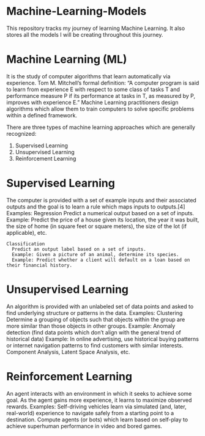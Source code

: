 # Machine-Learning-Models

This repository tracks my journey of learning Machine Learning. It also stores all the models I will be creating throughout this journey.

# Machine Learning (ML) 
It is the study of computer algorithms that learn automatically via experience.
Tom M. Mitchell’s formal definition:
“A computer program is said to learn from experience E with respect to some class of tasks T and performance measure P if its performance at tasks in T, as measured by P, improves with experience E.”
Machine Learning practitioners design algorithms which allow them to train computers to solve specific problems within a defined framework.

There are three types of machine learning approaches which are generally recognized:
  1. Supervised Learning
  2. Unsupervised Learning  
  3. Reinforcement Learning

# Supervised Learning
The computer is provided with a set of example inputs and their associated outputs and the goal is to learn a rule which maps inputs to outputs.[4]
  Examples: 
    Regression
      Predict a numerical output based on a set of inputs.
      Example: Predict the price of a house given its location, the year it was built, the size of home (in square feet or square meters), the size of the lot (if applicable), etc.
    
    Classification
      Predict an output label based on a set of inputs.
      Example: Given a picture of an animal, determine its species.
      Example: Predict whether a client will default on a loan based on their financial history.

# Unsupervised Learning
An algorithm is provided with an unlabeled set of data points and asked to find underlying structure or patterns in the data.
  Examples:
    Clustering
      Determine a grouping of objects such that objects within the group are more similar than those objects in other groups.
      Example: Anomaly detection (find data points which don’t align with the general trend of historical data)
      Example: In online advertising, use historical buying patterns or internet navigation patterns to find customers with similar interests.
    Component Analysis, Latent Space Analysis, etc.

# Reinforcement Learning
An agent interacts with an environment in which it seeks to achieve some goal. As the agent gains more experience, it learns to maximize observed rewards.
  Examples:
    Self-driving vehicles learn via simulated (and, later, real-world) experience to navigate safely from a starting point to a destination.
    Compute agents (or bots) which learn based on self-play to achieve superhuman performance in video and bored games.

